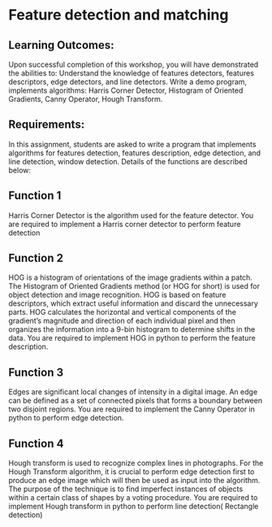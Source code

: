 # Feature detection and matching

## Learning Outcomes:
Upon successful completion of this workshop, you will have demonstrated the abilities to:
Understand the knowledge of features detectors, features descriptors, edge detectors, and line detectors.
Write a demo program, implements algorithms: Harris Corner Detector, Histogram of Oriented Gradients, Canny Operator, Hough Transform.

## Requirements:
In this assignment, students are asked to write a program that implements algorithms for features detection, features description, edge detection, and line detection, window detection. Details of the functions are described below:

## Function 1
Harris Corner Detector is the algorithm used for the feature detector. You are required to implement a Harris corner detector to perform feature detection

## Function 2
HOG is a histogram of orientations of the image gradients within a patch. The Histogram of Oriented Gradients method (or HOG for short) is used for object detection and image recognition. HOG is based on feature descriptors, which extract useful information and discard the unnecessary parts. HOG calculates the horizontal and vertical components of the gradient’s magnitude and direction of each individual pixel and then organizes the information into a 9-bin histogram to determine shifts in the data. You are required to implement HOG in python to perform the feature description.

## Function 3
Edges are significant local changes of intensity in a digital image. An edge can be defined as a set of connected pixels that forms a boundary between two disjoint regions. You are required to implement the Canny Operator in python to perform edge detection.

## Function 4
Hough transform is used to recognize complex lines in photographs. For the Hough Transform algorithm, it is crucial to perform edge detection first to produce an edge image which will then be used as input into the algorithm. The purpose of the technique is to find imperfect instances of objects within a certain class of shapes by a voting procedure. You are required to implement Hough transform in python to perform line detection( Rectangle detection)












